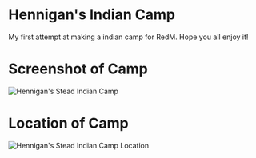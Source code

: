 # Hennigan's Indian Camp
My first attempt at making a indian camp for RedM. Hope you all enjoy it!

# Screenshot of Camp
<img src="https://i.imgur.com/3QEQDj5.png" alt="Hennigan's Stead Indian Camp" title="Hennigan's Stead Indian Camp">

# Location of Camp
<img src="https://i.imgur.com/3QEQDj5.png" alt="Hennigan's Stead Indian Camp Location" title="Hennigan's Stead Indian Camp Location">
